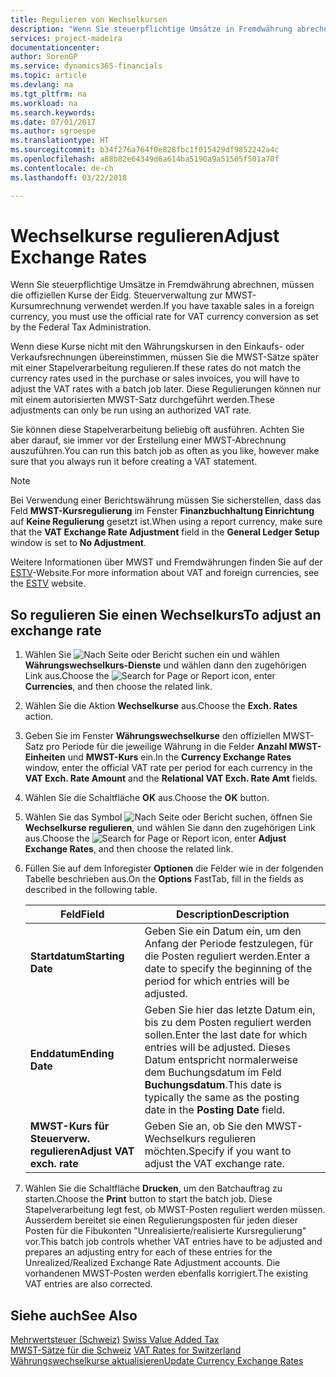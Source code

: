 ```yaml
---
title: Regulieren von Wechselkursen
description: "Wenn Sie steuerpflichtige Umsätze in Fremdwährung abrechnen, müssen die offiziellen Kurse der Eidg. Steuerverwaltung zur MWST-Kursumrechnung verwendet werden."
services: project-madeira
documentationcenter: 
author: SorenGP
ms.service: dynamics365-financials
ms.topic: article
ms.devlang: na
ms.tgt_pltfrm: na
ms.workload: na
ms.search.keywords: 
ms.date: 07/01/2017
ms.author: sgroespe
ms.translationtype: HT
ms.sourcegitcommit: b34f276a764f0e828fbc1f015429df9852242a4c
ms.openlocfilehash: a88b82e64349d6a614ba5190a9a51505f501a70f
ms.contentlocale: de-ch
ms.lasthandoff: 03/22/2018

---
```

# <a name="adjust-exchange-rates"></a><span data-ttu-id="0b633-103">Wechselkurse regulieren</span><span class="sxs-lookup"><span data-stu-id="0b633-103">Adjust Exchange Rates</span></span>
<span data-ttu-id="0b633-104">Wenn Sie steuerpflichtige Umsätze in Fremdwährung abrechnen, müssen die offiziellen Kurse der Eidg. Steuerverwaltung zur MWST-Kursumrechnung verwendet werden.</span><span class="sxs-lookup"><span data-stu-id="0b633-104">If you have taxable sales in a foreign currency, you must use the official rate for VAT currency conversion as set by the Federal Tax Administration.</span></span>  

<span data-ttu-id="0b633-105">Wenn diese Kurse nicht mit den Währungskursen in den Einkaufs- oder Verkaufsrechnungen übereinstimmen, müssen Sie die MWST-Sätze später mit einer Stapelverarbeitung regulieren.</span><span class="sxs-lookup"><span data-stu-id="0b633-105">If these rates do not match the currency rates used in the purchase or sales invoices, you will have to adjust the VAT rates with a batch job later.</span></span> <span data-ttu-id="0b633-106">Diese Regulierungen können nur mit einem autorisierten MWST-Satz durchgeführt werden.</span><span class="sxs-lookup"><span data-stu-id="0b633-106">These adjustments can only be run using an authorized VAT rate.</span></span>  

<span data-ttu-id="0b633-107">Sie können diese Stapelverarbeitung beliebig oft ausführen. Achten Sie aber darauf, sie immer vor der Erstellung einer MWST-Abrechnung auszuführen.</span><span class="sxs-lookup"><span data-stu-id="0b633-107">You can run this batch job as often as you like, however make sure that you always run it before creating a VAT statement.</span></span>  

> [!NOTE]  
>  <span data-ttu-id="0b633-108">Bei Verwendung einer Berichtswährung müssen Sie sicherstellen, dass das Feld **MWST-Kursregulierung** im Fenster **Finanzbuchhaltung Einrichtung** auf **Keine Regulierung** gesetzt ist.</span><span class="sxs-lookup"><span data-stu-id="0b633-108">When using a report currency, make sure that the **VAT Exchange Rate Adjustment** field in the **General Ledger Setup** window is set to **No Adjustment**.</span></span>  

<span data-ttu-id="0b633-109">Weitere Informationen über MWST und Fremdwährungen finden Sie auf der [ESTV](http://go.microsoft.com/fwlink/?LinkId=285999)-Website.</span><span class="sxs-lookup"><span data-stu-id="0b633-109">For more information about VAT and foreign currencies, see the [ESTV](http://go.microsoft.com/fwlink/?LinkId=285999) website.</span></span>  

## <a name="to-adjust-an-exchange-rate"></a><span data-ttu-id="0b633-110">So regulieren Sie einen Wechselkurs</span><span class="sxs-lookup"><span data-stu-id="0b633-110">To adjust an exchange rate</span></span>  

1.  <span data-ttu-id="0b633-111">Wählen Sie ![Nach Seite oder Bericht suchen](../../media/ui-search/search_small.png "Nach Seite oder Bericht suchen") ein und wählen **Währungswechselkurs-Dienste** und wählen dann den zugehörigen Link aus.</span><span class="sxs-lookup"><span data-stu-id="0b633-111">Choose the ![Search for Page or Report](../../media/ui-search/search_small.png "Search for Page or Report icon") icon, enter **Currencies**, and then choose the related link.</span></span>  
2.  <span data-ttu-id="0b633-112">Wählen Sie die Aktion **Wechselkurse** aus.</span><span class="sxs-lookup"><span data-stu-id="0b633-112">Choose the **Exch. Rates** action.</span></span>  
3.  <span data-ttu-id="0b633-113">Geben Sie im Fenster **Währungswechselkurse** den offiziellen MWST-Satz pro Periode für die jeweilige Währung in die Felder **Anzahl MWST-Einheiten** und **MWST-Kurs** ein.</span><span class="sxs-lookup"><span data-stu-id="0b633-113">In the **Currency Exchange Rates** window, enter the official VAT rate per period for each currency in the **VAT Exch. Rate Amount** and the **Relational VAT Exch. Rate Amt** fields.</span></span>  
4.  <span data-ttu-id="0b633-114">Wählen Sie die Schaltfläche **OK** aus.</span><span class="sxs-lookup"><span data-stu-id="0b633-114">Choose the **OK** button.</span></span>  
5.  <span data-ttu-id="0b633-115">Wählen Sie das Symbol ![Nach Seite oder Bericht suchen](../../media/ui-search/search_small.png "Nach Seite oder Bericht suchen"), öffnen Sie **Wechselkurse regulieren**, und wählen Sie dann den zugehörigen Link aus.</span><span class="sxs-lookup"><span data-stu-id="0b633-115">Choose the ![Search for Page or Report](../../media/ui-search/search_small.png "Search for Page or Report icon") icon, enter **Adjust Exchange Rates**, and then choose the related link.</span></span>  
6.  <span data-ttu-id="0b633-116">Füllen Sie auf dem Inforegister **Optionen** die Felder wie in der folgenden Tabelle beschrieben aus.</span><span class="sxs-lookup"><span data-stu-id="0b633-116">On the **Options** FastTab, fill in the fields as described in the following table.</span></span>   

    |<span data-ttu-id="0b633-117">Feld</span><span class="sxs-lookup"><span data-stu-id="0b633-117">Field</span></span>|<span data-ttu-id="0b633-118">Description</span><span class="sxs-lookup"><span data-stu-id="0b633-118">Description</span></span>|  
    |---------------------------------|---------------------------------------|  
    |<span data-ttu-id="0b633-119">**Startdatum**</span><span class="sxs-lookup"><span data-stu-id="0b633-119">**Starting Date**</span></span>|<span data-ttu-id="0b633-120">Geben Sie ein Datum ein, um den Anfang der Periode festzulegen, für die Posten reguliert werden.</span><span class="sxs-lookup"><span data-stu-id="0b633-120">Enter a date to specify the beginning of the period for which entries will be adjusted.</span></span>|  
    |<span data-ttu-id="0b633-121">**Enddatum**</span><span class="sxs-lookup"><span data-stu-id="0b633-121">**Ending Date**</span></span>|<span data-ttu-id="0b633-122">Geben Sie hier das letzte Datum ein, bis zu dem Posten reguliert werden sollen.</span><span class="sxs-lookup"><span data-stu-id="0b633-122">Enter the last date for which entries will be adjusted.</span></span> <span data-ttu-id="0b633-123">Dieses Datum entspricht normalerweise dem Buchungsdatum im Feld **Buchungsdatum**.</span><span class="sxs-lookup"><span data-stu-id="0b633-123">This date is typically the same as the posting date in the **Posting Date** field.</span></span>|  
    |<span data-ttu-id="0b633-124">**MWST-Kurs für Steuerverw. regulieren**</span><span class="sxs-lookup"><span data-stu-id="0b633-124">**Adjust VAT exch. rate**</span></span>|<span data-ttu-id="0b633-125">Geben Sie an, ob Sie den MWST-Wechselkurs regulieren möchten.</span><span class="sxs-lookup"><span data-stu-id="0b633-125">Specify if you want to adjust the VAT exchange rate.</span></span>|  

7.  <span data-ttu-id="0b633-126">Wählen Sie die Schaltfläche **Drucken**, um den Batchauftrag zu starten.</span><span class="sxs-lookup"><span data-stu-id="0b633-126">Choose the **Print** button to start the batch job.</span></span> <span data-ttu-id="0b633-127">Diese Stapelverarbeitung legt fest, ob MWST-Posten reguliert werden müssen. Ausserdem bereitet sie einen Regulierungsposten für jeden dieser Posten für die Fibukonten "Unrealisierte/realisierte Kursregulierung" vor.</span><span class="sxs-lookup"><span data-stu-id="0b633-127">This batch job controls whether VAT entries have to be adjusted and prepares an adjusting entry for each of these entries for the Unrealized/Realized Exchange Rate Adjustment accounts.</span></span> <span data-ttu-id="0b633-128">Die vorhandenen MWST-Posten werden ebenfalls korrigiert.</span><span class="sxs-lookup"><span data-stu-id="0b633-128">The existing VAT entries are also corrected.</span></span>  

## <a name="see-also"></a><span data-ttu-id="0b633-129">Siehe auch</span><span class="sxs-lookup"><span data-stu-id="0b633-129">See Also</span></span>  
 <span data-ttu-id="0b633-130">[Mehrwertsteuer (Schweiz)](swiss-value-added-tax.md) </span><span class="sxs-lookup"><span data-stu-id="0b633-130">[Swiss Value Added Tax](swiss-value-added-tax.md) </span></span>  
 <span data-ttu-id="0b633-131">[MWST-Sätze für die Schweiz](vat-rates-for-switzerland.md) </span><span class="sxs-lookup"><span data-stu-id="0b633-131">[VAT Rates for Switzerland](vat-rates-for-switzerland.md) </span></span>  
[<span data-ttu-id="0b633-132">Währungswechselkurse aktualisieren</span><span class="sxs-lookup"><span data-stu-id="0b633-132">Update Currency Exchange Rates</span></span>](../../finance-how-update-currencies.md)

